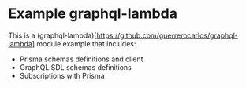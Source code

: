 # Example graphql-lambda 

This is a (graphql-lambda)[https://github.com/guerrerocarlos/graphql-lambda] module example that includes:

 * Prisma schemas definitions and client 
 * GraphQL SDL schemas definitions
 * Subscriptions with Prisma 

